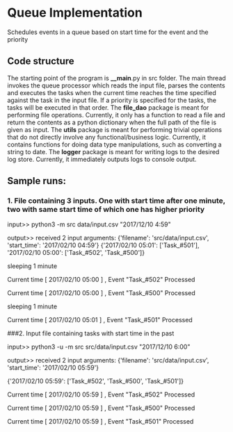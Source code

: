 # Queue Implementation
Schedules events in a queue based on start time for the event and the priority

## Code structure
The starting point of the program is __\_\_main__.py in src folder.
The main thread invokes the queue processor which reads the input file, parses the contents and executes the tasks when the current time reaches the time specified against the task in the input file. If a priority is specified for the tasks, the tasks will be executed in that order.
The __file_dao__ package is meant for performing file operations. Currently, it only has a function to read a file and return the contents as a python dictionary when the full path of the file is given as input. 
The __utils__ package is meant for performing trivial operations that do not directly involve any functional/business logic. Currently, it contains functions for doing data type manipulations, such as converting a string to date.
The __logger__ package is meant for writing logs to the desired log store. Currently, it immediately outputs logs to console output.

## Sample runs:
### 1. File containing 3 inputs. One with start time after one minute, two with same start time of which one has higher priority

input>> python3 -m src data/input.csv "2017/12/10 4:59"

output>> 
received 2 input arguments: {'filename': 'src/data/input.csv', 'start_time': '2017/02/10 04:59'}
{'2017/02/10 05:01': ['Task_#501'], '2017/02/10 05:00': ['Task_#502', 'Task_#500']}

sleeping 1 minute

Current time [ 2017/02/10 05:00 ] , Event "Task_#502" Processed

Current time [ 2017/02/10 05:00 ] , Event "Task_#500" Processed

sleeping 1 minute

Current time [ 2017/02/10 05:01 ] , Event "Task_#501" Processed

###2. Input file containing tasks with start time in the past

input>> python3 -u -m src src/data/input.csv "2017/12/10 6:00"

output>> 
received 2 input arguments: {'filename': 'src/data/input.csv', 'start_time': '2017/02/10 05:59'}

{'2017/02/10 05:59': ['Task_#502', 'Task_#500', 'Task_#501']}

Current time [ 2017/02/10 05:59 ] , Event "Task_#502" Processed

Current time [ 2017/02/10 05:59 ] , Event "Task_#500" Processed

Current time [ 2017/02/10 05:59 ] , Event "Task_#501" Processed

